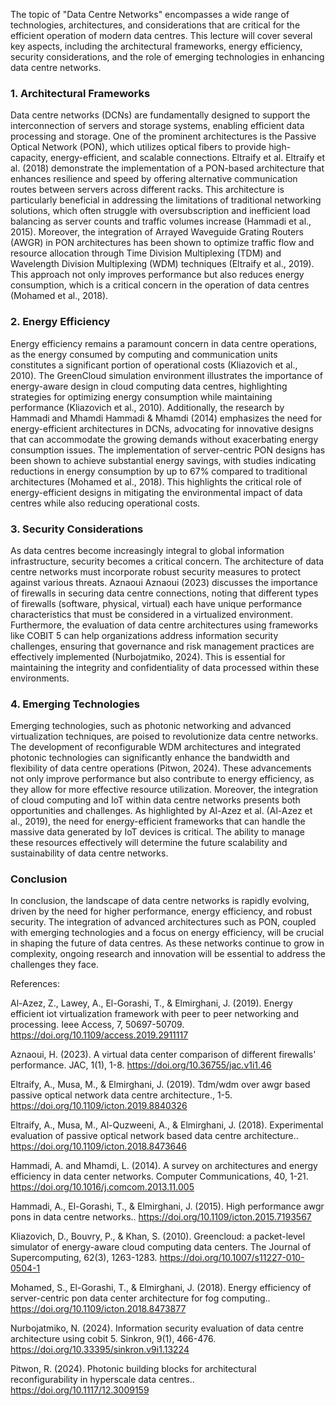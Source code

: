 The topic of "Data Centre Networks" encompasses a wide range of technologies, architectures, and considerations that are critical for the efficient operation of modern data centres. This lecture will cover several key aspects, including the architectural frameworks, energy efficiency, security considerations, and the role of emerging technologies in enhancing data centre networks.  
### 1. Architectural Frameworks  
Data centre networks (DCNs) are fundamentally designed to support the interconnection of servers and storage systems, enabling efficient data processing and storage. One of the prominent architectures is the Passive Optical Network (PON), which utilizes optical fibers to provide high-capacity, energy-efficient, and scalable connections. Eltraify et al. Eltraify et al. (2018) demonstrate the implementation of a PON-based architecture that enhances resilience and speed by offering alternative communication routes between servers across different racks. This architecture is particularly beneficial in addressing the limitations of traditional networking solutions, which often struggle with oversubscription and inefficient load balancing as server counts and traffic volumes increase (Hammadi et al., 2015).  Moreover, the integration of Arrayed Waveguide Grating Routers (AWGR) in PON architectures has been shown to optimize traffic flow and resource allocation through Time Division Multiplexing (TDM) and Wavelength Division Multiplexing (WDM) techniques (Eltraify et al., 2019). This approach not only improves performance but also reduces energy consumption, which is a critical concern in the operation of data centres (Mohamed et al., 2018).  
### 2. Energy Efficiency  
Energy efficiency remains a paramount concern in data centre operations, as the energy consumed by computing and communication units constitutes a significant portion of operational costs (Kliazovich et al., 2010). The GreenCloud simulation environment illustrates the importance of energy-aware design in cloud computing data centres, highlighting strategies for optimizing energy consumption while maintaining performance (Kliazovich et al., 2010). Additionally, the research by Hammadi and Mhamdi Hammadi & Mhamdi (2014) emphasizes the need for energy-efficient architectures in DCNs, advocating for innovative designs that can accommodate the growing demands without exacerbating energy consumption issues.  The implementation of server-centric PON designs has been shown to achieve substantial energy savings, with studies indicating reductions in energy consumption by up to 67% compared to traditional architectures (Mohamed et al., 2018). This highlights the critical role of energy-efficient designs in mitigating the environmental impact of data centres while also reducing operational costs.  
### 3. Security Considerations  
As data centres become increasingly integral to global information infrastructure, security becomes a critical concern. The architecture of data centre networks must incorporate robust security measures to protect against various threats. Aznaoui Aznaoui (2023) discusses the importance of firewalls in securing data centre connections, noting that different types of firewalls (software, physical, virtual) each have unique performance characteristics that must be considered in a virtualized environment.  Furthermore, the evaluation of data centre architectures using frameworks like COBIT 5 can help organizations address information security challenges, ensuring that governance and risk management practices are effectively implemented (Nurbojatmiko, 2024). This is essential for maintaining the integrity and confidentiality of data processed within these environments.  
### 4. Emerging Technologies  
Emerging technologies, such as photonic networking and advanced virtualization techniques, are poised to revolutionize data centre networks. The development of reconfigurable WDM architectures and integrated photonic technologies can significantly enhance the bandwidth and flexibility of data centre operations (Pitwon, 2024). These advancements not only improve performance but also contribute to energy efficiency, as they allow for more effective resource utilization.  Moreover, the integration of cloud computing and IoT within data centre networks presents both opportunities and challenges. As highlighted by Al-Azez et al. (Al-Azez et al., 2019), the need for energy-efficient frameworks that can handle the massive data generated by IoT devices is critical. The ability to manage these resources effectively will determine the future scalability and sustainability of data centre networks.  
### Conclusion  
In conclusion, the landscape of data centre networks is rapidly evolving, driven by the need for higher performance, energy efficiency, and robust security. The integration of advanced architectures such as PON, coupled with emerging technologies and a focus on energy efficiency, will be crucial in shaping the future of data centres. As these networks continue to grow in complexity, ongoing research and innovation will be essential to address the challenges they face.

References:

Al-Azez, Z., Lawey, A., El-Gorashi, T., & Elmirghani, J. (2019). Energy efficient iot virtualization framework with peer to peer networking and processing. Ieee Access, 7, 50697-50709. https://doi.org/10.1109/access.2019.2911117

Aznaoui, H. (2023). A virtual data center comparison of different firewalls' performance. JAC, 1(1), 1-8. https://doi.org/10.36755/jac.v1i1.46

Eltraify, A., Musa, M., & Elmirghani, J. (2019). Tdm/wdm over awgr based passive optical network data centre architecture., 1-5. https://doi.org/10.1109/icton.2019.8840326

Eltraify, A., Musa, M., Al-Quzweeni, A., & Elmirghani, J. (2018). Experimental evaluation of passive optical network based data centre architecture.. https://doi.org/10.1109/icton.2018.8473646

Hammadi, A. and Mhamdi, L. (2014). A survey on architectures and energy efficiency in data center networks. Computer Communications, 40, 1-21. https://doi.org/10.1016/j.comcom.2013.11.005

Hammadi, A., El-Gorashi, T., & Elmirghani, J. (2015). High performance awgr pons in data centre networks.. https://doi.org/10.1109/icton.2015.7193567

Kliazovich, D., Bouvry, P., & Khan, S. (2010). Greencloud: a packet-level simulator of energy-aware cloud computing data centers. The Journal of Supercomputing, 62(3), 1263-1283. https://doi.org/10.1007/s11227-010-0504-1

Mohamed, S., El-Gorashi, T., & Elmirghani, J. (2018). Energy efficiency of server-centric pon data center architecture for fog computing.. https://doi.org/10.1109/icton.2018.8473877

Nurbojatmiko, N. (2024). Information security evaluation of data centre architecture using cobit 5. Sinkron, 9(1), 466-476. https://doi.org/10.33395/sinkron.v9i1.13224

Pitwon, R. (2024). Photonic building blocks for architectural reconfigurability in hyperscale data centres.. https://doi.org/10.1117/12.3009159
